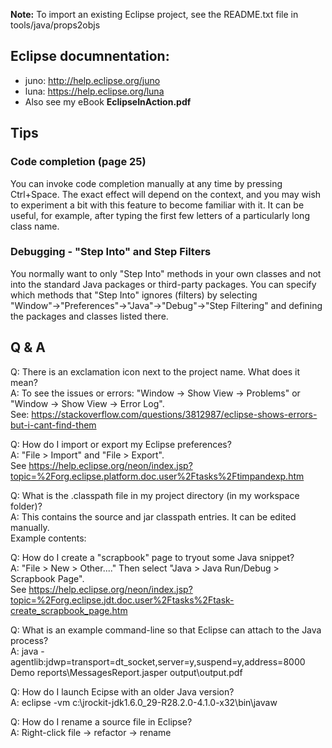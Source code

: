 **Note:** To import an existing Eclipse project, see the README.txt file in tools/java/props2objs  

## Eclipse documnentation:  
* juno: http://help.eclipse.org/juno
* luna: https://help.eclipse.org/luna
* Also see my eBook **EclipseInAction.pdf**

## Tips  
### Code completion (page 25)
You can invoke code completion manually at any time by pressing Ctrl+Space. The exact effect will depend on the context, and you may wish to experiment a bit with this feature to become familiar with it. It can be useful, for example, after typing the first few letters of a particularly long class name.  

### Debugging - "Step Into" and Step Filters  
You normally want to only "Step Into" methods in your own classes and not into the standard Java packages or third-party packages. You can specify which methods that "Step Into" ignores (filters) by selecting "Window"→"Preferences"→"Java"→"Debug"→"Step Filtering" and
defining the packages and classes listed there. 

## Q & A
Q: There is an exclamation icon next to the project name. What does it mean?  
A: To see the issues or errors: "Window → Show View → Problems" or "Window → Show View → Error Log".  
See: https://stackoverflow.com/questions/3812987/eclipse-shows-errors-but-i-cant-find-them  

Q: How do I import or export my Eclipse preferences?  
A: "File > Import" and "File > Export".  
See https://help.eclipse.org/neon/index.jsp?topic=%2Forg.eclipse.platform.doc.user%2Ftasks%2Ftimpandexp.htm  

Q: What is the .classpath file in my project directory (in my workspace folder)?  
A: This contains the source and jar classpath entries. It can be edited manually.  
Example contents:  
    <?xml version="1.0" encoding="UTF-8"?>
    <classpath>
        <classpathentry kind="src" path="src"/>
        <classpathentry kind="src" path="test/java"/>
        <classpathentry kind="src" path="unittests/java"/>
        <classpathentry kind="src" path="unittests/testdata"/>
        <classpathentry kind="lib" path="3rdparty/apps/ant/lib/ant-junit.jar"/>
        <classpathentry kind="lib" path="3rdparty/apps/ant/lib/ant.jar"/>

Q: How do I create a "scrapbook" page to tryout some Java snippet?  
A: "File > New > Other...." Then select "Java > Java Run/Debug > Scrapbook Page".  
See https://help.eclipse.org/neon/index.jsp?topic=%2Forg.eclipse.jdt.doc.user%2Ftasks%2Ftask-create_scrapbook_page.htm  

Q: What is an example command-line so that Eclipse can attach to the Java process?  
A: java -agentlib:jdwp=transport=dt_socket,server=y,suspend=y,address=8000 Demo reports\MessagesReport.jasper output\output.pdf  

Q: How do I launch Ecipse with an older Java version?  
A: eclipse -vm c:\jrockit-jdk1.6.0_29-R28.2.0-4.1.0-x32\bin\javaw  

Q: How do I rename a source file in Eclipse?  
A: Right-click file -> refactor -> rename  


